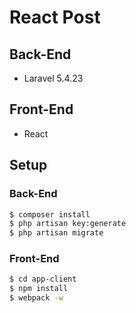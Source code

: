 # React Post

## Back-End

* Laravel 5.4.23

## Front-End

* React

## Setup

### Back-End

```sh
$ composer install
$ php artisan key:generate
$ php artisan migrate
```

### Front-End

```sh
$ cd app-client
$ npm install
$ webpack -w
```
